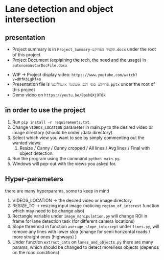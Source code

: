 # Lane detection and object intersection

## presentation
- Project summary is in `Project_Summary-תקציר הפרויקט.docx` under the root of this project
- Project Document (explaining the tech, the need and the usage) in `autonomousCarDocFile.docx`

[//]: # (todo: record new version with actual explanation)
- WIP -> Project display video: `https://www.youtube.com/watch?v=dMfKbLgRf4o`
- Presentation file is `פרוייקט סופי רכב אוטונומי אינטיליגנטי.pptx` under the root of this project
- Demo video on `https://youtu.be/8pshQXj9T8k` 

## in order to use the project
1. Run `pip install -r requirements.txt`.
2. Change `VIDEOS_LOCATION` parameter in main.py to the desired video or image directory (should be under <project-root>/data directory).
3. Select which view you want to see by simply commenting out the wanted views:
   1. Resize / Canny / Canny cropped / All lines / Avg lines / Final with object detection.
4. Run the program using the command `python main.py`.
5. Windows will pop-out with the views you asked for.


## Hyper-parameters
there are many hyperparams, some to keep in mind
1.	VIDEOS_LOCATION -> the desired video or image directory
2.	RESIZE_TO -> resizing input image (noticing `region_of_interest` function which may need to be change also)
3.	Rectangle variable under `image_manipulation.py` will change ROI in frame for lane detection task (for different camera locations)
4.	Slope threshold in function `average_slope_intercept` under `lines.py`, will remove any lines with lower slop (change for semi horizontal roads / more straight ones (highways) )
5.	Under function `extract_cnts` on `lanes_and_objects.py` there are many params, which should be changed to detect more/less objects (depends on the road conditions)
